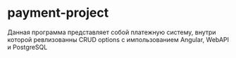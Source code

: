 # payment-project
Данная программа представляет собой платежную систему, внутри которой ревлизованны CRUD options с импользованием Angular, WebAPI и PostgreSQL
